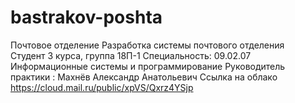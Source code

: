# bastrakov-poshta
Почтовое отделение
Разработка системы почтового отделения  
Студент 3 курса, группа 18П-1
Специальность:  09.02.07 Информационные системы и программирование
Руководитель практики : Махнёв Александр Анатольевич
Ссылка  на облако https://cloud.mail.ru/public/xpVS/Qxrz4YSjp
